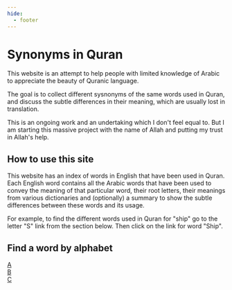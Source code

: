 ```yaml
---
hide:
  - footer
---
```


# Synonyms in Quran

This website is an attempt to help people with limited knowledge of Arabic to appreciate the beauty of Quranic language.

The goal is to collect different sysnonyms of the same words used in Quran, and discuss the subtle differences in their meaning, which are usually lost in translation.

This is an ongoing work and an undertaking which I don't feel equal to. But I am starting this massive project with the name of Allah and putting my trust in Allah's help.

## How to use this site

This website has an index of words in English that have been used in Quran. Each English word contains all the Arabic words that have been used to convey the meaning of that particular word, their root letters, their meanings from various dictionaries and (optionally) a summary to show the subtle differences between these words and its usage.

For example, to find the different words used in Quran for "ship" go to the letter "S" link from the section below. Then click on the link for word "Ship".

## Find a word by alphabet

[A](/synonyms-in-quran/A)
<br>
[B](/synonyms-in-quran/B)
<br>
[C](/synonyms-in-quran/C)
<br>